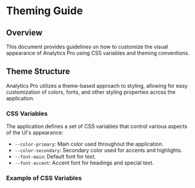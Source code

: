 # Theming Guide

## Overview
This document provides guidelines on how to customize the visual appearance of Analytics Pro using CSS variables and theming conventions.

## Theme Structure
Analytics Pro utilizes a theme-based approach to styling, allowing for easy customization of colors, fonts, and other styling properties across the application.

### CSS Variables
The application defines a set of CSS variables that control various aspects of the UI's appearance:

- `--color-primary`: Main color used throughout the application.
- `--color-secondary`: Secondary color used for accents and highlights.
- `--font-main`: Default font for text.
- `--font-accent`: Accent font for headings and special text.

### Example of CSS Variables